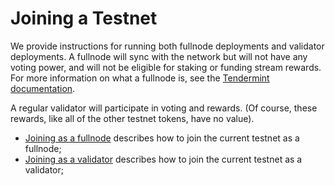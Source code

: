 # Joining a Testnet

We provide instructions for running both fullnode deployments and validator deployments. A
fullnode will sync with the network but will not have any voting power, and will
not be eligible for staking or funding stream rewards. For more information on
what a fullnode is, see the [Tendermint
documentation](https://docs.tendermint.com/v0.35/nodes/#full-node).

A regular validator will participate in voting and rewards. (Of course, these rewards, like all of the other testnet tokens, have no value). 

- [Joining as a fullnode](./join-testnet/fullnode.md) describes how to join the current testnet as a fullnode;
- [Joining as a validator](./join-testnet/validator.md) describes how to join the current testnet as a validator;